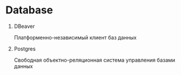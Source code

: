 # Database

1. DBeaver

	Платформенно-независимый клиент баз данных

2. Postgres

	Свободная объектно-реляционная система управления базами данных

